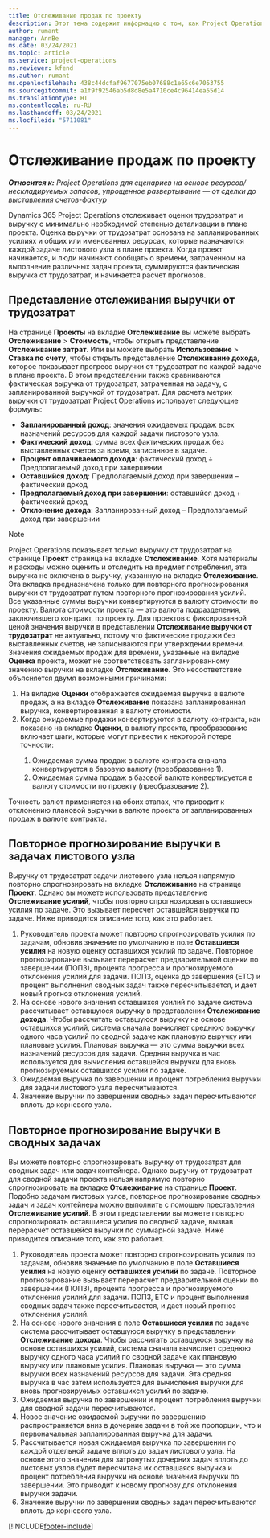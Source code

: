 ```yaml
---
title: Отслеживание продаж по проекту
description: Этот тема содержит информацию о том, как Project Operations отслеживает прогресс в плане выручку от трудозатрат по проекту.
author: rumant
manager: AnnBe
ms.date: 03/24/2021
ms.topic: article
ms.service: project-operations
ms.reviewer: kfend
ms.author: rumant
ms.openlocfilehash: 438c44dcfaf9677075eb07688c1e65c6e7053755
ms.sourcegitcommit: a1f9f92546ab5d8d8e5a4710ce4c96414ea55d14
ms.translationtype: HT
ms.contentlocale: ru-RU
ms.lasthandoff: 03/24/2021
ms.locfileid: "5711081"
---
```

# <a name="project-sales-tracking"></a>Отслеживание продаж по проекту

_**Относится к:** Project Operations для сценариев на основе ресурсов/нескладируемых запасов, упрощенное развертывание — от сделки до выставления счетов-фактур_

Dynamics 365 Project Operations отслеживает оценки трудозатрат и выручку с минимально необходимой степенью детализации в плане проекта. Оценка выручки от трудозатрат основана на запланированных усилиях и общих или именованных ресурсах, которые назначаются каждой задаче листового узла в плане проекта. Когда проект начинается, и люди начинают сообщать о времени, затраченном на выполнение различных задач проекта, суммируются фактическая выручка от трудозатрат, и начинается расчет прогнозов.

## <a name="labor-revenue-tracking-view"></a>Представление отслеживания выручки от трудозатрат

На странице **Проекты** на вкладке **Отслеживание** вы можете выбрать **Отслеживание** > **Стоимость**, чтобы открыть представление **Отслеживание затрат**. Или вы можете выбрать **Использование** > **Ставка по счету**, чтобы открыть представление **Отслеживание дохода**, которое показывает прогресс выручки от трудозатрат по каждой задаче в плане проекта. В этом представлении также сравниваются фактическая выручка от трудозатрат, затраченная на задачу, с запланированной выручкой от трудозатрат. Для расчета метрик выручки от трудозатрат Project Operations использует следующие формулы:

- **Запланированный доход**: значения ожидаемых продаж всех назначений ресурсов для каждой задачи листового узла.
- **Фактический доход**: сумма всех фактических продаж без выставленных счетов за время, записанное в задаче.
- **Процент оплачиваемого дохода**: фактический доход ÷ Предполагаемый доход при завершении
- **Оставшийся доход**: Предполагаемый доход при завершении – фактический доход
- **Предполагаемый доход при завершении**: оставшийся доход + фактический доход
- **Отклонение дохода**: Запланированный доход – Предполагаемый доход при завершении


> [!NOTE]
> Project Operations показывает только выручку от трудозатрат на странице **Проект** страница на вкладке **Отслеживание**. Хотя материалы и расходы можно оценить и отследить на предмет потребления, эта выручка не включена в выручку, указанную на вкладке **Отслеживание**. Эта вкладка предназначена только для повторного прогнозирования выручки от трудозатрат путем повторного прогнозирования усилий.  
> Все указанные суммы выручки конвертируются в валюту стоимости по проекту. Валюта стоимости проекта — это валюта подразделения, заключившего контракт, по проекту. Для проектов с фиксированной ценой значения выручки в представлении **Отслеживание выручки от трудозатрат** не актуально, потому что фактические продажи без выставленных счетов, не записываются при утверждении времени.
> Значения ожидаемых продаж для времени, указанные на вкладке **Оценка** проекта, может не соответствовать запланированному значению выручки на вкладке **Отслеживание**. Это несоответствие объясняется двумя возможными причинами:
><ol>
   ><li> На вкладке <b>Оценки</b> отображается ожидаемая выручка в валюте продаж, а на вкладке <b>Отслеживание</b> показана запланированная выручка, конвертированная в валюту стоимости. </li>
   ><li> Когда ожидаемые продажи конвертируются в валюту контракта, как показано на вкладке <b>Оценки</b>, в валюту проекта, преобразование включает шаги, которые могут привести к некоторой потере точности: </li>
><ol>
><li> Ожидаемая сумма продаж в валюте контракта сначала конвертируется в базовую валюту (преобразование 1).</li>
><li> Ожидаемая сумма продаж в базовой валюте конвертируется в валюту стоимости по проекту (преобразование 2). </li>
></ol>
></ol>
> Точность валют применяется на обоих этапах, что приводит к отклонению плановой выручки в валюте проекта от запланированных продаж в валюте контракта.
   

## <a name="reprojecting-revenues-on-leaf-node-tasks"></a>Повторное прогнозирование выручки в задачах листового узла

Выручку от трудозатрат задачи листового узла нельзя напрямую повторно спрогнозировать на вкладке **Отслеживание** на странице **Проект**. Однако вы можете использовать представление **Отслеживание усилий**, чтобы повторно спрогнозировать оставшиеся усилия по задаче. Это вызывает пересчет оставшейся выручки по задаче. Ниже приводится описание того, как это работает.

1. Руководитель проекта может повторно спрогнозировать усилия по задачам, обновив значение по умолчанию в поле **Оставшиеся усилия** на новую оценку оставшихся усилий по задаче. Повторное прогнозирование вызывает перерасчет предварительной оценки по завершении (ПОПЗ), процента прогресса и прогнозируемого отклонения усилий для задачи. ПОПЗ, оценка до завершения (ETC) и процент выполнения сводных задач также пересчитывается, и дает новый прогноз отклонения усилий.
2. На основе нового значения оставшихся усилий по задаче система рассчитывает оставшуюся выручку в представлении **Отслеживание дохода**. Чтобы рассчитать оставшуюся выручку на основе оставшихся усилий, система сначала вычисляет среднюю выручку одного часа усилий по сводной задаче как плановую выручку или плановые усилия. Плановая выручка — это сумма выручки всех назначений ресурсов для задачи. Средняя выручка в час используется для вычисления оставшейся выручки для вновь прогнозируемых оставшихся усилий по задаче.
3. Ожидаемая выручка по завершении и процент потребления выручки для задачи листового узла пересчитываются.
4. Значение выручки по завершении сводных задач пересчитываются вплоть до корневого узла.

## <a name="reprojecting-revenues-on-summary-tasks"></a>Повторное прогнозирование выручки в сводных задачах

Вы можете повторно спрогнозировать выручку от трудозатрат для сводных задач или задач контейнера. Однако выручку от трудозатрат для сводной задачи проекта нельзя напрямую повторно спрогнозировать на вкладке **Отслеживание** на странице **Проект**. Подобно задачам листовых узлов, повторное прогнозирование сводных задач и задач контейнера можно выполнить с помощью преставления **Отслеживание усилий**. В этом представлении вы можете повторно спрогнозировать оставшиеся усилия по сводной задаче, вызвав перерасчет оставшейся выручки по суммарной задаче. Ниже приводится описание того, как это работает.

1. Руководитель проекта может повторно спрогнозировать усилия по задачам, обновив значение по умолчанию в поле **Оставшиеся усилия** на новую оценку **оставшихся усилий** по задаче. Повторное прогнозирование вызывает перерасчет предварительной оценки по завершении (ПОПЗ), процента прогресса и прогнозируемого отклонения усилий для задачи. ПОПЗ, ETC и процент выполнения сводных задач также пересчитывается, и дает новый прогноз отклонения усилий.
2. На основе нового значения в поле **Оставшиеся усилия** по задаче система рассчитывает оставшуюся выручку в представлении **Отслеживание дохода**. Чтобы рассчитать оставшуюся выручку на основе оставшихся усилий, система сначала вычисляет среднюю выручку одного часа усилий по сводной задаче как плановую выручку или плановые усилия. Плановая выручка — это сумма выручки всех назначений ресурсов для задачи. Эта средняя выручка в час затем используется для вычисления выручки для вновь прогнозируемых оставшихся усилий по задаче.
3. Ожидаемая выручка по завершении и процент потребления выручки для сводной задачи пересчитываются.
4. Новое значение ожидаемой выручки по завершению распространяется вниз в дочерние задачи в той же пропорции, что и первоначальная запланированная выручка для задачи.
5. Рассчитывается новая ожидаемая выручка по завершении по каждой отдельной задаче вплоть до задач листового узла. На основе этого значения для затронутых дочерних задач вплоть до листовых узлов будет пересчитана их оставшаяся выручка и процент потребления выручки на основе значения выручки по завершении. Это приводит к новому прогнозу для отклонения выручки задачи. 
6. Значение выручки по завершении сводных задач пересчитываются вплоть до корневого узла.


[!INCLUDE[footer-include](../includes/footer-banner.md)]

